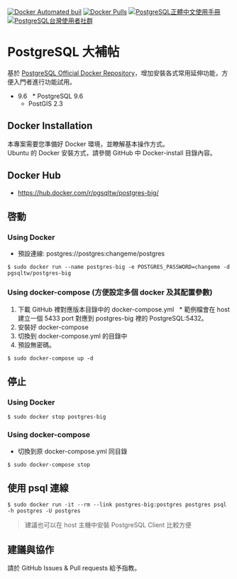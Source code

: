[![Docker Automated buil](https://img.shields.io/docker/automated/pgsqltw/postgres-big.svg)](https://hub.docker.com/r/pgsqltw/postgres-big/)
[![Docker Pulls](https://img.shields.io/docker/pulls/pgsqltw/postgres-big.svg)](https://hub.docker.com/r/pgsqltw/postgres-big/)
[![PostgreSQL正體中文使用手冊](https://img.shields.io/badge/%E6%AD%A3%E9%AB%94%E4%B8%AD%E6%96%87%E4%BD%BF%E7%94%A8%E6%89%8B%E5%86%8A-PostgreSQL-blue.svg)](https://www.gitbook.com/book/pgsql-tw/documents/details)
[![PostgreSQL台灣使用者社群](https://img.shields.io/badge/台灣使用者社群-PostgreSQL-blue.svg)](https://pgsql-tw.github.io)

# PostgreSQL 大補帖
基於 [PostgreSQL Official Docker Repository](https://hub.docker.com/_/postgres/)，增加安裝各式常用延伸功能，方便入門者進行功能試用。
* 9.6
   * PostgreSQL 9.6
   * PostGIS 2.3

## Docker Installation
本專案需要您準備好 Docker 環境，並瞭解基本操作方式。\
Ubuntu 的 Docker 安裝方式，請參閱 GitHub 中 Docker-install 目錄內容。

## Docker Hub
* https://hub.docker.com/r/pgsqltw/postgres-big/

## 啓動
### Using Docker
* 預設連線: postgres://postgres:changeme/postgres
```
$ sudo docker run --name postgres-big -e POSTGRES_PASSWORD=changeme -d pgsqltw/postgres-big
```
### Using docker-compose (方便設定多個 docker 及其配置參數)
1. 下載 GitHub 裡對應版本目錄中的 docker-compose.yml
   * 範例檔會在 host 建立一個 5433 port 對應到 postgres-big 裡的 PostgreSQL:5432。
2. 安裝好 docker-compose
3. 切換到 docker-compose.yml 的目錄中
4. 預設無密碼。

```
$ sudo docker-compose up -d
```

## 停止
### Using Docker
```
$ sudo docker stop postgres-big
```

### Using docker-compose
* 切換到原 docker-compose.yml 同目錄
```
$ sudo docker-compose stop
```

## 使用 psql 連線
```
$ sudo docker run -it --rm --link postgres-big:postgres postgres psql -h postgres -U postgres
```
> 建議也可以在 host 主機中安裝 PostgreSQL Client 比較方便

## 建議與協作
請於 GitHub Issues & Pull requests 給予指教。
